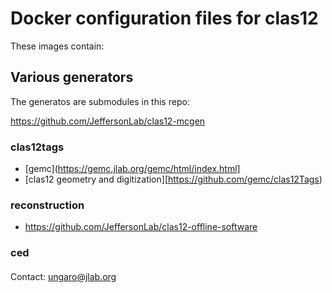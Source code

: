# Docker configuration files for clas12


These images contain:



## Various generators

The generatos are submodules in this repo:

https://github.com/JeffersonLab/clas12-mcgen



### clas12tags

- [gemc](https://gemc.jlab.org/gemc/html/index.html]  
- [clas12 geometry and digitization][https://github.com/gemc/clas12Tags)


### reconstruction

- https://github.com/JeffersonLab/clas12-offline-software


### ced

####

Contact: ungaro@jlab.org

